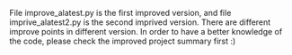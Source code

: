 File improve_alatest.py is the first improved version, and file imprive_alatest2.py is the second imprived version.
There are different improve points in different version. 
In order to have a better knowledge of the code, please check the improved project summary first :)
